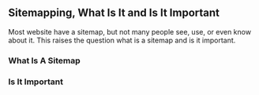 ## Sitemapping, What Is It and Is It Important
Most website have a sitemap, but not many people see, use, or even know about it. This raises the question what is a sitemap and is it important.

### What Is A Sitemap

### Is It Important
